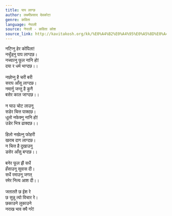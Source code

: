 ```yaml
---
title: पाप लाग्छ
author: लक्ष्मीप्रसाद देवकोटा
genre: कविता
language: नेपाली
source: नेपाली - कविता कोश
source_link: http://kavitakosh.org/kk/%E0%A4%B2%E0%A4%95%E0%A5%8D%E0%A4%B7%E0%A5%8D%E0%A4%AE%E0%A5%80%E0%A4%AA%E0%A5%8D%E0%A4%B0%E0%A4%B8%E0%A4%BE%E0%A4%A6_%E0%A4%A6%E0%A5%87%E0%A4%B5%E0%A4%95%E0%A5%8B%E0%A4%9F%E0%A4%BE
---
```


नटिप्नु हेर कोपिला!  
नचुँड्नु पाप लाग्दछ।  
नच्यात्नु फूल नानि हो!  
दया र धर्म भाग्दछ।।  
   
नछोप्नु है चरी बरी  
सराप आँसु लाग्दछ।  
नमार्नु जन्तु है कुनै  
बसेर काल जाग्दछ।।  
   
न घाउ चोट लाउनू  
सडेर चित्त पाक्दछ।  
धूलो नफेक्नु नानि हो!  
उडेर भित्र ढाक्दछ।।  
   
हिलो नखेल्नु फोहरी  
खराब दाग लाग्दछ।  
न चित्त है दुखाउनु  
डसेर आँसु बग्दछ।।  
   
बनेर फूल झैं सधैं  
हँसाउनू सुवास दी।  
सधैं रमाउनू जगत्  
रमेर नित्य आश दी।।  
   
जताततै छ ईश रे  
छ सुन्नु त्यो विचार रे।  
छकाउने लुकाउने  
नराख भाव क्यै गरे!
